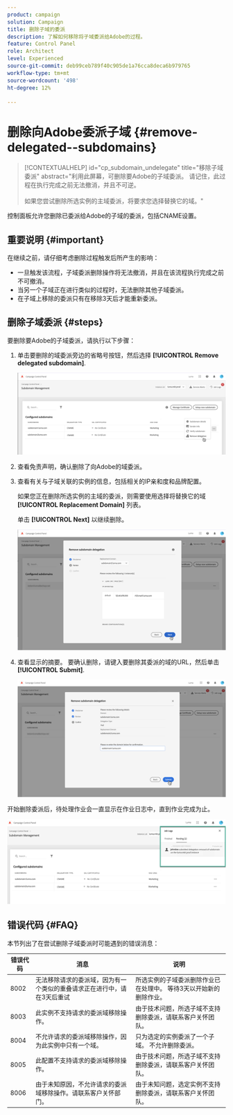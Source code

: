 ```yaml
---
product: campaign
solution: Campaign
title: 删除子域的委派
description: 了解如何移除将子域委派给Adobe的过程。
feature: Control Panel
role: Architect
level: Experienced
source-git-commit: deb99ceb789f40c905de1a76cca8deca6b979765
workflow-type: tm+mt
source-wordcount: '498'
ht-degree: 12%

---
```


# 删除向Adobe委派子域 {#remove-delegated--subdomains}

>[!CONTEXTUALHELP]
>id="cp_subdomain_undelegate"
>title="移除子域委派"
>abstract="利用此屏幕，可删除要Adobe的子域委派。 请记住，此过程在执行完成之前无法撤消，并且不可逆。<br><br>如果您尝试删除所选实例的主域委派，将要求您选择替换它的域。"

控制面板允许您删除已委派给Adobe的子域的委派，包括CNAME设置。

## 重要说明 {#important}

在继续之前，请仔细考虑删除过程触发后所产生的影响：

* 一旦触发该流程，子域委派删除操作将无法撤消，并且在该流程执行完成之前不可撤消。
* 当另一个子域正在进行类似的过程时，无法删除其他子域委派。
* 在子域上移除的委派只有在移除3天后才能重新委派。

## 删除子域委派 {#steps}

要删除要Adobe的子域委派，请执行以下步骤：

1. 单击要删除的域委派旁边的省略号按钮，然后选择 **[!UICONTROL Remove delegated subdomain]**.

   ![](assets/undelegate-subdomain.png)

1. 查看免责声明，确认删除了向Adobe的域委派。

1. 查看有关与子域关联的实例的信息，包括相关的IP亲和度和品牌配置。

   如果您正在删除所选实例的主域的委派，则需要使用选择将替换它的域 **[!UICONTROL Replacement Domain]** 列表。

   单击 **[!UICONTROL Next]** 以继续删除。

   ![](assets/undelegate-subdomain-details.png)

1. 查看显示的摘要。 要确认删除，请键入要删除其委派的域的URL，然后单击 **[!UICONTROL Submit]**.

   ![](assets/undelegate-submit.png)

开始删除委派后，待处理作业会一直显示在作业日志中，直到作业完成为止。

![](assets/undelegate-job.png)

## 错误代码 {#FAQ}

本节列出了在尝试删除子域委派时可能遇到的错误消息：

| 错误代码 | 消息 | 说明 |
|  ---  |  ---  |  ---  |
| 8002 | 无法移除请求的委派域，因为有一个类似的重叠请求正在进行中，请在3天后重试 | 所选实例的子域委派删除作业已在处理中。 等待3天以开始新的删除作业。 |
| 8003 | 此实例不支持请求的委派域移除操作。 | 由于技术问题，所选子域不支持删除委派，请联系客户关怀团队。 |
| 8004 | 不允许请求的委派域移除操作，因为此实例中只有一个域。 | 只为选定的实例委派了一个子域。 不允许删除委派。 |
| 8005 | 此配置不支持请求的委派域移除操作。 | 由于技术问题，所选子域不支持删除委派，请联系客户关怀团队。 |
| 8006 | 由于未知原因，不允许请求的委派域移除操作。请联系客户关怀部门。 | 由于未知问题，选定实例不支持删除委派，请联系客户关怀团队。 |

